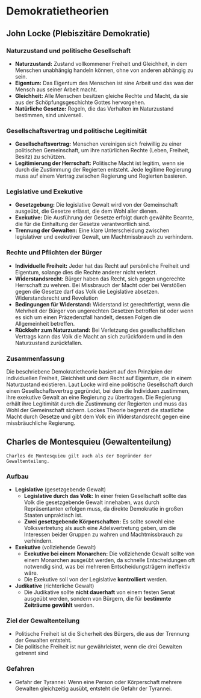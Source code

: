 # Demokratietheorien

## John Locke (Plebiszitäre Demokratie)

### Naturzustand und politische Gesellschaft

- **Naturzustand:** Zustand vollkommener Freiheit und Gleichheit, in dem Menschen unabhängig handeln können, ohne von anderen abhängig zu sein.
- **Eigentum:** Das Eigentum des Menschen ist sine Arbeit und das was der Mensch aus seiner Arbeit macht.
- **Gleichheit:** Alle Menschen besitzen gleiche Rechte und Macht, da sie aus der Schöpfungsgeschichte Gottes hervorgehen.
- **Natürliche Gesetze:** Regeln, die das Verhalten im Naturzustand bestimmen, sind universell.

### Gesellschaftsvertrag und politische Legitimität

- **Gesellschaftsvertrag:** Menschen vereinigen sich freiwillig zu einer politischen Gemeinschaft, um ihre natürlichen Rechte (Leben, Freiheit, Besitz) zu schützen.
- **Legitimierung der Herrschaft:** Politische Macht ist legitim, wenn sie durch die Zustimmung der Regierten entsteht. Jede legitime Regierung muss auf einem Vertrag zwischen Regierung und Regierten basieren.

### Legislative und Exekutive

- **Gesetzgebung:** Die legislative Gewalt wird von der Gemeinschaft ausgeübt, die Gesetze erlässt, die dem Wohl aller dienen.
- **Exekutive:** Die Ausführung der Gesetze erfolgt durch gewählte Beamte, die für die Einhaltung der Gesetze verantwortlich sind.
- **Trennung der Gewalten:** Eine klare Unterscheidung zwischen legislativer und exekutiver Gewalt, um Machtmissbrauch zu verhindern.

### Rechte und Pflichten der Bürger

- **Individuelle Freiheit:** Jeder hat das Recht auf persönliche Freiheit und Eigentum, solange dies die Rechte anderer nicht verletzt.
- **Widerstandsrecht:** Bürger haben das Recht, sich gegen ungerechte Herrschaft zu wehren. Bei Missbrauch der Macht oder bei Verstößen gegen die Gesetze darf das Volk die Legislative absetzen.
  Widerstandsrecht und Revolution
- **Bedingungen für Widerstand:** Widerstand ist gerechtfertigt, wenn die Mehrheit der Bürger von ungerechten Gesetzen betroffen ist oder wenn es sich um einen Präzedenzfall handelt, dessen Folgen die Allgemeinheit betreffen.
- **Rückkehr zum Naturzustand:** Bei Verletzung des gesellschaftlichen Vertrags kann das Volk die Macht an sich zurückfordern und in den Naturzustand zurückfallen.

### Zusammenfassung

Die beschriebene Demokratietheorie basiert auf den Prinzipien der individuellen Freiheit, Gleichheit und dem Recht auf Eigentum, die in einem Naturzustand existieren. Laut Locke wird eine politische Gesellschaft durch einen Gesellschaftsvertrag gegründet, bei dem die Individuen zustimmen, ihre exekutive Gewalt an eine Regierung zu übertragen. Die Regierung erhält ihre Legitimität durch die Zustimmung der Regierten und muss das Wohl der Gemeinschaft sichern. Lockes Theorie begrenzt die staatliche Macht durch Gesetze und gibt dem Volk ein Widerstandsrecht gegen eine missbräuchliche Regierung.

## Charles de Montesquieu (Gewaltenteilung)

    Charles de Montesquieu gilt auch als der Begründer der Gewaltenteilung.

### Aufbau

- **Legislative** (gesetzgebende Gewalt)
  - **Legislative durch das Volk:** In einer freien Gesellschaft sollte das Volk die gesetzgebende Gewalt innehaben, was durch Repräsentanten erfolgen muss, da direkte Demokratie in großen Staaten unpraktisch ist.
  - **Zwei gesetzgebende Körperschaften:** Es sollte sowohl eine Volksvertretung als auch eine Adelsvertretung geben, um die Interessen beider Gruppen zu wahren und Machtmissbrauch zu verhindern.
- **Exekutive** (vollziehende Gewalt)
  - **Exekutive bei einem Monarchen:** Die vollziehende Gewalt sollte von einem Monarchen ausgeübt werden, da schnelle Entscheidungen oft notwendig sind, was bei mehreren Entscheidungsträgern ineffektiv wäre.
  - Die Exekutive soll von der Legislative **kontrolliert** werden.
- **Judikative** (richterliche Gewalt)
  - Die Judikative sollte **nicht dauerhaft** von einem festen Senat ausgeübt werden, sondern von Bürgern, die für **bestimmte Zeiträume gewählt** werden.

### Ziel der Gewaltenteilung

- Politische Freiheit ist die Sicherheit des Bürgers, die aus der Trennung der Gewalten entsteht.
- Die politische Freiheit ist nur gewährleistet, wenn die drei Gewalten getrennt sind

### Gefahren

- Gefahr der Tyrannei: Wenn eine Person oder Körperschaft mehrere Gewalten gleichzeitig ausübt, entsteht die Gefahr der Tyrannei.
